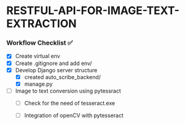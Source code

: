 # RESTFUL-API-FOR-IMAGE-TEXT-EXTRACTION

### Workflow Checklist ✅
- [X] Create virtual env
- [x] Create .gitignore and add env/ 
- [x] Develop Django server structure
  - [x] created auto_scribe_backend/
  - [x] manage.py
- [ ] Image to text conversion using pytessract
  - [ ] Check for the need of tesseract.exe
  - [ ] Integration of openCV with pytesseract
  